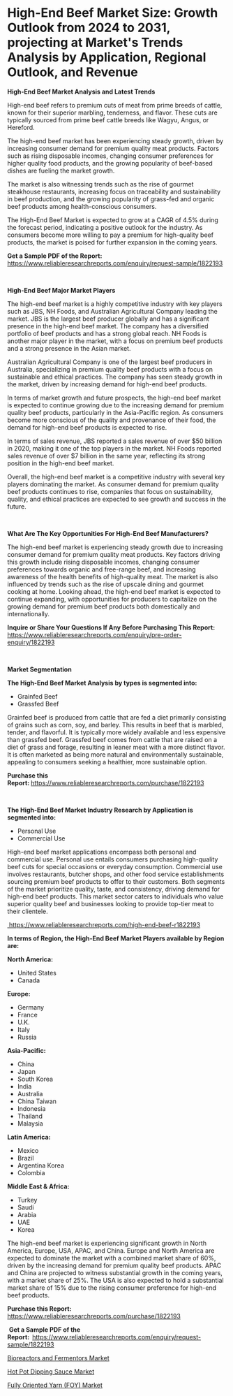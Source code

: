 <p><h1>High-End Beef Market Size: Growth Outlook from 2024 to 2031, projecting at Market's Trends Analysis by Application, Regional Outlook, and Revenue</h1></p><p><strong>High-End Beef Market Analysis and Latest Trends</strong></p>
<p><p>High-end beef refers to premium cuts of meat from prime breeds of cattle, known for their superior marbling, tenderness, and flavor. These cuts are typically sourced from prime beef cattle breeds like Wagyu, Angus, or Hereford.</p><p>The high-end beef market has been experiencing steady growth, driven by increasing consumer demand for premium quality meat products. Factors such as rising disposable incomes, changing consumer preferences for higher quality food products, and the growing popularity of beef-based dishes are fueling the market growth.</p><p>The market is also witnessing trends such as the rise of gourmet steakhouse restaurants, increasing focus on traceability and sustainability in beef production, and the growing popularity of grass-fed and organic beef products among health-conscious consumers.</p><p>The High-End Beef Market is expected to grow at a CAGR of 4.5% during the forecast period, indicating a positive outlook for the industry. As consumers become more willing to pay a premium for high-quality beef products, the market is poised for further expansion in the coming years.</p></p>
<p><strong>Get a Sample PDF of the Report:&nbsp;</strong> <a href="https://www.reliableresearchreports.com/enquiry/request-sample/1822193">https://www.reliableresearchreports.com/enquiry/request-sample/1822193</a></p>
<p>&nbsp;</p>
<p><strong>High-End Beef Major Market Players</strong></p>
<p><p>The high-end beef market is a highly competitive industry with key players such as JBS, NH Foods, and Australian Agricultural Company leading the market. JBS is the largest beef producer globally and has a significant presence in the high-end beef market. The company has a diversified portfolio of beef products and has a strong global reach. NH Foods is another major player in the market, with a focus on premium beef products and a strong presence in the Asian market.</p><p>Australian Agricultural Company is one of the largest beef producers in Australia, specializing in premium quality beef products with a focus on sustainable and ethical practices. The company has seen steady growth in the market, driven by increasing demand for high-end beef products.</p><p>In terms of market growth and future prospects, the high-end beef market is expected to continue growing due to the increasing demand for premium quality beef products, particularly in the Asia-Pacific region. As consumers become more conscious of the quality and provenance of their food, the demand for high-end beef products is expected to rise.</p><p>In terms of sales revenue, JBS reported a sales revenue of over $50 billion in 2020, making it one of the top players in the market. NH Foods reported sales revenue of over $7 billion in the same year, reflecting its strong position in the high-end beef market.</p><p>Overall, the high-end beef market is a competitive industry with several key players dominating the market. As consumer demand for premium quality beef products continues to rise, companies that focus on sustainability, quality, and ethical practices are expected to see growth and success in the future.</p></p>
<p>&nbsp;</p>
<p><strong>What Are The Key Opportunities For High-End Beef Manufacturers?</strong></p>
<p><p>The high-end beef market is experiencing steady growth due to increasing consumer demand for premium quality meat products. Key factors driving this growth include rising disposable incomes, changing consumer preferences towards organic and free-range beef, and increasing awareness of the health benefits of high-quality meat. The market is also influenced by trends such as the rise of upscale dining and gourmet cooking at home. Looking ahead, the high-end beef market is expected to continue expanding, with opportunities for producers to capitalize on the growing demand for premium beef products both domestically and internationally.</p></p>
<p><strong>Inquire or Share Your Questions If Any Before Purchasing This Report:</strong> <a href="https://www.reliableresearchreports.com/enquiry/pre-order-enquiry/1822193">https://www.reliableresearchreports.com/enquiry/pre-order-enquiry/1822193</a></p>
<p>&nbsp;</p>
<p><strong>Market Segmentation</strong></p>
<p><strong>The High-End Beef Market Analysis by types is segmented into:</strong></p>
<p><ul><li>Grainfed Beef</li><li>Grassfed Beef</li></ul></p>
<p><p>Grainfed beef is produced from cattle that are fed a diet primarily consisting of grains such as corn, soy, and barley. This results in beef that is marbled, tender, and flavorful. It is typically more widely available and less expensive than grassfed beef. Grassfed beef comes from cattle that are raised on a diet of grass and forage, resulting in leaner meat with a more distinct flavor. It is often marketed as being more natural and environmentally sustainable, appealing to consumers seeking a healthier, more sustainable option.</p></p>
<p><strong>Purchase this Report:&nbsp;</strong><a href="https://www.reliableresearchreports.com/purchase/1822193">https://www.reliableresearchreports.com/purchase/1822193</a></p>
<p>&nbsp;</p>
<p><strong>The High-End Beef Market Industry Research by Application is segmented into:</strong></p>
<p><ul><li>Personal Use</li><li>Commercial Use</li></ul></p>
<p><p>High-end beef market applications encompass both personal and commercial use. Personal use entails consumers purchasing high-quality beef cuts for special occasions or everyday consumption. Commercial use involves restaurants, butcher shops, and other food service establishments sourcing premium beef products to offer to their customers. Both segments of the market prioritize quality, taste, and consistency, driving demand for high-end beef products. This market sector caters to individuals who value superior quality beef and businesses looking to provide top-tier meat to their clientele.</p></p>
<p><a href="https://www.reliableresearchreports.com/high-end-beef-r1822193">&nbsp;https://www.reliableresearchreports.com/high-end-beef-r1822193</a></p>
<p><strong>In terms of Region, the High-End Beef Market Players available by Region are:</strong></p>
<p>
    <p> <strong> North America: </strong>
        <ul>
            <li>United States</li>
            <li>Canada</li>
        </ul>
        </p> 
    <p> <strong> Europe: </strong>
        <ul>
            <li>Germany</li>
            <li>France</li>
            <li>U.K.</li>
            <li>Italy</li>
            <li>Russia</li>
        </ul>
        </p> 
    <p> <strong> Asia-Pacific: </strong>
        <ul>
            <li>China</li>
            <li>Japan</li>
            <li>South Korea</li>
            <li>India</li>
            <li>Australia</li>
            <li>China Taiwan</li>
            <li>Indonesia</li>
            <li>Thailand</li>
            <li>Malaysia</li>
        </ul>
        </p> 
    <p> <strong> Latin America: </strong>
        <ul>
            <li>Mexico</li>
            <li>Brazil</li>
            <li>Argentina Korea</li>
            <li>Colombia</li>
        </ul>
        </p> 
    <p> <strong> Middle East & Africa: </strong>
        <ul>
            <li>Turkey</li>
            <li>Saudi</li>
            <li>Arabia</li>
            <li>UAE</li>
            <li>Korea</li>
        </ul>
    </p>
    </p>
<p><p>The high-end beef market is experiencing significant growth in North America, Europe, USA, APAC, and China. Europe and North America are expected to dominate the market with a combined market share of 60%, driven by the increasing demand for premium quality beef products. APAC and China are projected to witness substantial growth in the coming years, with a market share of 25%. The USA is also expected to hold a substantial market share of 15% due to the rising consumer preference for high-end beef products.</p></p>
<p><strong>Purchase this Report: </strong><a href="https://www.reliableresearchreports.com/purchase/1822193">https://www.reliableresearchreports.com/purchase/1822193</a></p>
<p>&nbsp;<strong>Get a Sample PDF of the Report:&nbsp;&nbsp;</strong><a href="https://www.reliableresearchreports.com/enquiry/request-sample/1822193">https://www.reliableresearchreports.com/enquiry/request-sample/1822193</a></p>
<p><strong></strong></p>
<p><p><a href="https://www.linkedin.com/pulse/bioreactors-fermentors-market-dynamics-2024-2031-also-bqklf?trackingId=V2xbcMuUMmKLv51A4vBPlg%3D%3D">Bioreactors and Fermentors Market</a></p><p><a href="https://www.linkedin.com/pulse/insights-hot-pot-dipping-sauce-market-size-analysing-share-clx3e?trackingId=dj49c1DNsKqIvAd3Nn4d1A%3D%3D">Hot Pot Dipping Sauce Market</a></p><p><a href="https://www.linkedin.com/pulse/fully-oriented-yarn-foy-market-furnish-information-size-1jwbf?trackingId=IlNKIDlz%2FiZlM7B3rsKVug%3D%3D">Fully Oriented Yarn (FOY) Market</a></p></p>